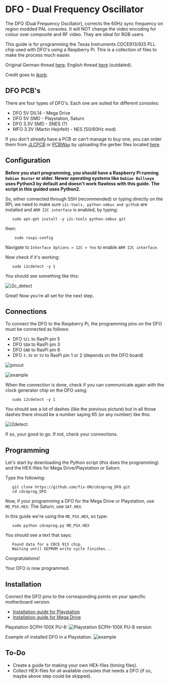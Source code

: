 # DFO - Dual Frequency Oscillator
The DFO (Dual Frequency Oscillator), corrects the 60Hz sync frequency on region modded PAL consoles. It will NOT change the video encoding for colour over composite and RF video. They are ideal for RGB users.

This guide is for programming the Texas Instruments CDCE913/925 PLL chip used with DFO's using a Raspberry Pi. This is a collection of files to make the process much easier. 

Original German thread [here](https://circuit-board.de/forum/index.php/Thread/18016-DFO-Dual-Frequency-Oscillator/). English thread [here](https://nfggames.com/forum2/index.php?topic=5744.0) (outdated).

Credit goes to [ikorb](https://github.com/ikorb/cdceprog).

## DFO PCB's

There are four types of DFO's. Each one are suited for different consoles:

* DFO 5V DIL14 - Mega Drive
* DFO 5V SMD - Playstation, Saturn
* DFO 3.3V SMD - SNES (?)
* MFO 3.3V (Martin Hejnfelt) - NES (50/60Hz mod)

If you don't already have a PCB or can't manage to buy one, you can order them from [JLCPCB](https://jlcpcb.com/) or [PCBWay](https://pcbway.com/) by uploading the gerber files located [here](gerbers/).


## Configuration

**Before you start programming, you should have a Raspberry Pi running `Debian Buster` or older. Newer operating systems like `Debian Bullseye` uses Python3 by default and doesn't work flawless with this guide. The script in this guided uses Python2.** 

So, either connected through SSH (recommended) or typing directly on the RPi, we need to make sure `i2c-tools, python-smbus and github` are installed and `ARM I2C interface` is enabled, by typing:

       sudo apt-get install -y i2c-tools python-smbus git

then:

        sudo raspi-config

Navigate to `Interface Options > I2C > Yes` to enable `ARM I2C interface`.

Now check if it's working:
       
       sudo i2cdetect -y 1

You should see something like this:

![i2c_detect](images/i2c_check.png)

Great! Now you're all set for the next step.

## Connections

To connect the DFO to the Raspberry Pi, the programming pins on the DFO must be connected as follows:

* DFO `SCL` to RasPi pin 5
* DFO `SDA` to RasPi pin 3
* DFO `GND` to RasPi pin 6
* DFO `3.3V` or `5V` to RasPi pin 1 or 2 (depends on the DFO board)

![pinout](images/pinout.png) 

![example](images/DFO_Rpi.jpg)

When the connection is done, check if you can communicate again with the clock generator chip on the DFO using:

       sudo i2cdetect -y 1

You should see a lot of dashes (like the previous picture) but in all those dashes there should be a number saying 65 (or any number) like this:

![i2detect](images/i2c_detect.png).

If so, your good to go. If not, check your connections.

## Programming

Let's start by downloading the Python script (this does the programming) and the HEX-files for Mega Drive/Playstation or Saturn.

Type the following:

       git clone https://github.com/fix-ON/cdceprog_DFO.git
       cd cdceprog_DFO
       
Now, if your programming a DFO for the Mega Drive or Playstation, use `MD_PSX.HEX`. The Saturn, use `SAT.HEX`.


In this guide we're using the `MD_PSX.HEX`, so type:

       sudo python cdceprog.py MD_PSX.HEX 
       
You should see a text that says: 

       Found data for a CDCE 913 chip.
       Waiting until EEPROM write cycle finishes...
       
Congratulations!

Your DFO is now programmed.

## Installation

Connect the DFO pins to the corresponding points on your specific motherboard version.

- [Installation guide for Playstation](https://www.consolesunleashed.com/guides/sony-playstation-dual-frequency-oscillator-install-guide/)
- [Installation guide for Mega Drive](https://www.consolesunleashed.com/guides/sony-playstation-dual-frequency-oscillator-install-guide/)

Playstation SCPH-100X PU-8:
![Playstation SCPH-100X PU-8 version](images/playstation-dfo-scph-100x-pu-8-3.5V.jpg)  

Example of installed DFO in a Playstation.
![example](images/example.jpg)

## To-Do

* Create a guide for making your own HEX-files (timing files).
* Collect HEX-files for all available consoles that needs a DFO (if so, maybe above step could be skipped).
